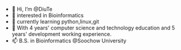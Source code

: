 - 👋 Hi, I’m @DiuTe
- 👀 interested in Bioinformatics
- 🌱 currently learning python,linux,git
- 💞️ With 4 years' computer science and technology education and 5 years' development working experience.
- 📫 B.S. in Bioinformatics @Soochow University
